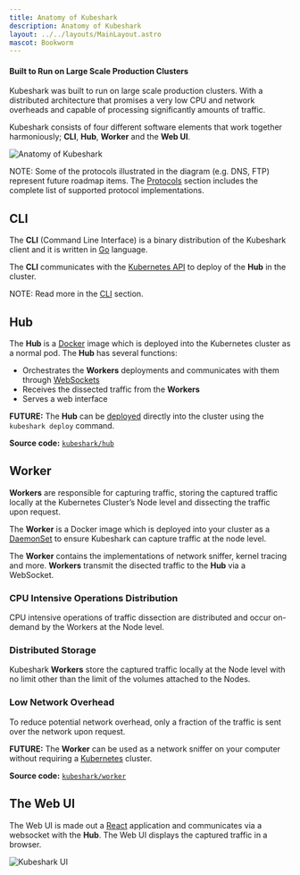 ```yaml
---
title: Anatomy of Kubeshark
description: Anatomy of Kubeshark
layout: ../../layouts/MainLayout.astro
mascot: Bookworm
---
```


#### Built to Run on Large Scale Production Clusters

Kubeshark was built to run on large scale production clusters. With a distributed architecture that promises a very low CPU and network overheads and capable of processing significantly amounts of traffic.

Kubeshark consists of four different software elements that work together harmoniously; **CLI**, **Hub**, **Worker** and the **Web UI**.

![Anatomy of Kubeshark](/diagram.png)

NOTE: Some of the protocols illustrated in the diagram (e.g. DNS, FTP) represent future roadmap items. The [Protocols](/en/protocol) section includes the complete list of supported protocol implementations.

## CLI

The **CLI** (Command Line Interface) is a binary distribution of the Kubeshark client and it is written in [Go](https://go.dev/) language. 

The **CLI** communicates with the [Kubernetes API](https://kubernetes.io/docs/concepts/overview/kubernetes-api/) to deploy of the **Hub** in the cluster.

NOTE: Read more in the [CLI](/en/cli) section.

## Hub

The **Hub** is a [Docker](https://www.docker.com/) image which is deployed into the Kubernetes cluster as a normal pod. The **Hub** has several functions:
- Orchestrates the **Workers** deployments and communicates with them through [WebSockets](https://developer.mozilla.org/en-US/docs/Web/API/WebSockets_API)
- Receives the dissected traffic from the **Workers**
- Serves a web interface 

**FUTURE:** The **Hub** can be [deployed](/en/install#deploy) directly into the cluster using the `kubeshark deploy` command.

**Source code:** [`kubeshark/hub`](https://github.com/kubeshark/hub)

## Worker

**Workers** are responsible for capturing traffic, storing the captured traffic locally at the Kubernetes Cluster’s Node level and dissecting the traffic upon request. 

The **Worker** is a Docker image which is deployed into your cluster as a [DaemonSet](https://kubernetes.io/docs/concepts/workloads/controllers/daemonset/) to ensure Kubeshark can capture traffic at the node level.

The **Worker** contains the implementations of network sniffer, kernel tracing and more.
**Workers** transmit the disected traffic to the **Hub** via a WebSocket.

### CPU Intensive Operations Distribution

CPU intensive operations of traffic dissection are distributed and occur on-demand by the Workers at the Node level.

### Distributed Storage

Kubeshark **Workers** store the captured traffic locally at the Node level with no limit other than the limit of the volumes attached to the Nodes.

### Low Network Overhead

To reduce potential network overhead, only a fraction of the traffic is sent over the network upon request.

**FUTURE:** The **Worker** can be used as a network sniffer on your computer without requiring a [Kubernetes](https://kubernetes.io/) cluster.

**Source code:** [`kubeshark/worker`](https://github.com/kubeshark/worker)

## The Web UI

The Web UI is made out a [React](https://reactjs.org/) application and communicates via a websocket with the **Hub**. The Web UI displays the captured traffic in a browser.

![Kubeshark UI](/kubeshark-ui.png)
